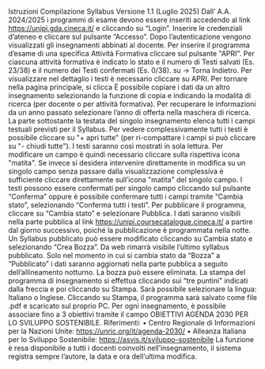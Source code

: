 Istruzioni Compilazione Syllabus
Versione 1.1 (Luglio 2025)
Dall’ A.A. 2024/2025 i programmi di esame devono essere inseriti accedendo al link https://unipi.gda.cineca.it/
e cliccando su “Login”. Inserire le credenziali d’ateneo e cliccare sul pulsante “Accesso”.
Dopo l’autenticazione vengono visualizzati gli insegnamenti abbinati al docente. Per inserire il programma
d’esame di una specifica Attività Formativa cliccare sul pulsante "APRI".
Per ciascuna attività formativa è indicato lo stato e il numero di Testi salvati (Es. 23/38) e il numero dei Testi
confermati (Es. 0/38).
su → Torna Indietro.
Per visualizzare nel dettaglio i testi è necessario cliccare su APRI. Per tornare nella pagina principale, si clicca
È possibile copiare i dati da un altro insegnamento selezionando la funzione di copia e indicando la modalità
di ricerca (per docente o per attività formativa).
Per recuperare le informazioni da un anno passato selezionare l’anno di offerta nella maschera di ricerca.
La parte sottostante la testata del singolo insegnamento elenca tutti i campi testuali previsti per il Syllabus.
Per vedere complessivamente tutti i testi è possibile cliccare su "+ apri tutte" (per ri-compattare i campi si può
cliccare su "- chiudi tutte"). I testi saranno così mostrati in sola lettura. Per modificare un campo è quindi
necessario cliccare sulla rispettiva icona "matita".
Se invece si desidera intervenire direttamente in modifica su un singolo campo senza passare dalla
visualizzazione complessiva è sufficiente cliccare direttamente sull’icona "matita" del singolo campo.
I testi possono essere confermati per singolo campo cliccando sul pulsante “Conferma” oppure è possibile
confermare tutti i campi tramite “Cambia stato”, selezionando “Conferma tutti i testi”.
Per pubblicare il programma, cliccare su “Cambia stato” e selezionare Pubblica.
I dati saranno visibili nella parte pubblica al link https://unipi.coursecatalogue.cineca.it/ a partire dal giorno
successivo, poiché la pubblicazione è programmata nella notte.
Un Syllabus pubblicato può essere modificato cliccando su Cambia stato e selezionando “Crea Bozza”. Da web
rimarrà visibile l’ultimo syllabus pubblicato. Solo nel momento in cui si cambia stato da “Bozza” a “Pubblicato”
i dati saranno aggiornati nella parte pubblica a seguito dell’allineamento notturno. La bozza può essere
eliminata.
La stampa del programma di insegnamento si effettua cliccando sui “tre puntini” indicati dalla freccia e poi
cliccando su Stampa. Sarà possibile selezionare la lingua: Italiano o Inglese. Cliccando su Stampa, il programma
sarà salvato come file .pdf e scaricato sul proprio PC.
Per ogni insegnamento, è possibile associare fino a 3 obiettivi tramite il campo OBIETTIVI AGENDA 2030 PER
LO SVILUPPO SOSTENIBILE.
Riferimenti:
• Centro Regionale di Informazioni per la Nazioni Unite: https://unric.org/it/agenda-2030/
• Alleanza Italiana per lo Sviluppo Sostenibile: https://asvis.it/sviluppo-sostenibile
La funzione è resa disponibile a tutti i docenti coinvolti nell’insegnamento, il sistema registra sempre l’autore,
la data e ora dell’ultima modifica.
